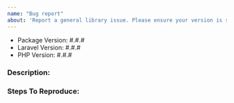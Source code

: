 ```yaml
---
name: "Bug report"
about: 'Report a general library issue. Please ensure your version is still supported'
---
```


- Package Version: #.#.#
- Laravel Version: #.#.#
- PHP Version: #.#.#

### Description:


### Steps To Reproduce:
